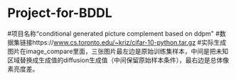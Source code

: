 # Project-for-BDDL
#项目名称“conditional generated picture complement based on ddpm"
#数据集链接https://www.cs.toronto.edu/~kriz/cifar-10-python.tar.gz
#实际生成图片在image_compare里面，三张图片最左边是原始训练集样本，中间是把未知区域替换成生成值的diffusion生成值（中间保留原始样本条件），最右边是总体像素亮度差。
